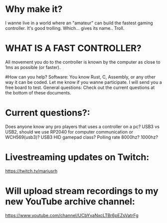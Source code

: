 # Why make it?
I wanne live in a world where an "amateur" can build the fastest gaming controller.
It's good trolling. Which... gives its name.. Troll.

# WHAT IS A FAST CONTROLLER?
All movement you do to the controller is known by the computer as close to 1ms as possible (or faster).

#How can you help?
Software:
	You know Rust, C, Assembly, or any other way it can be coded. Let me know if you wanne participate. I will send you a free board to test.
General questions:
	Check out the current questions at the bottom of these documents.

# Current questions?:
Does anyone know any pro players that uses a controller on a pc?
USB3 vs USB2, should we use RP2040 for computer communication or WCH569(usb3)?
USB3 HID gamepad class? Polling rate 8000hz? 1000hz?

# Livestreaming updates on Twitch:
https://twitch.tv/mariusrh

# Will upload stream recordings to my new YouTube archive channel:
https://www.youtube.com/channel/UCbYvaNxcLTBr6pEZsVatrFg
